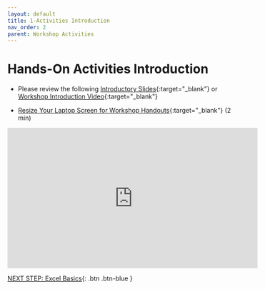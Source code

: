 ```yaml
---
layout: default
title: 1-Activities Introduction
nav_order: 2
parent: Workshop Activities
---
```

# Hands-On Activities Introduction

- Please review the following [Introductory Slides](https://goo.gl/xs7Lr5){:target="_blank"} or [Workshop Introduction Video](https://bit.ly/dsc-sketchnote-video){:target="_blank"}

- [Resize Your Laptop Screen for Workshop Handouts](https://www.youtube.com/watch?v=Igk5hZUfzN0){:target="_blank"} (2 min)
<iframe width="560" height="315" src="https://www.youtube.com/embed/Igk5hZUfzN0" title="YouTube video player" frameborder="0" allow="accelerometer; autoplay; clipboard-write; encrypted-media; gyroscope; picture-in-picture" allowfullscreen></iframe>

[NEXT STEP: Excel Basics](basics-data-cleaning.html){: .btn .btn-blue }
